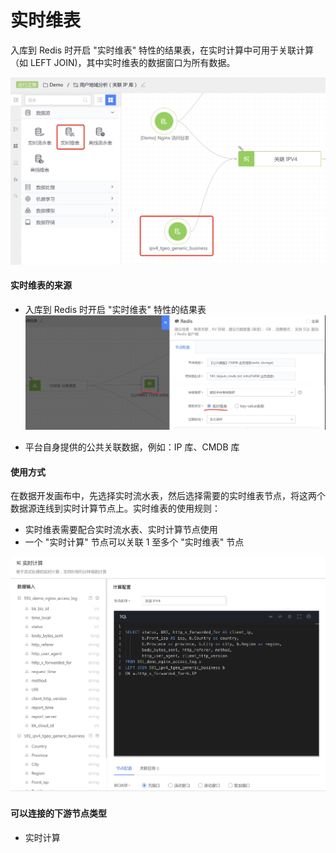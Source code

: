 # 实时维表

入库到 Redis 时开启 "实时维表" 特性的结果表，在实时计算中可用于关联计算（如 LEFT JOIN)，其中实时维表的数据窗口为所有数据。

![-w944](media/16640263242736.jpg)

#### 实时维表的来源
- 入库到 Redis 时开启 "实时维表" 特性的结果表
![-w1157](media/16640657445780.jpg)

- 平台自身提供的公共关联数据，例如：IP 库、CMDB 库

#### 使用方式
在数据开发画布中，先选择实时流水表，然后选择需要的实时维表节点，将这两个数据源连线到实时计算节点上。实时维表的使用规则：

- 实时维表需要配合实时流水表、实时计算节点使用
- 一个 "实时计算" 节点可以关联 1 至多个 "实时维表" 节点

![-w1122](media/16640267542319.jpg)


#### 可以连接的下游节点类型
- 实时计算

